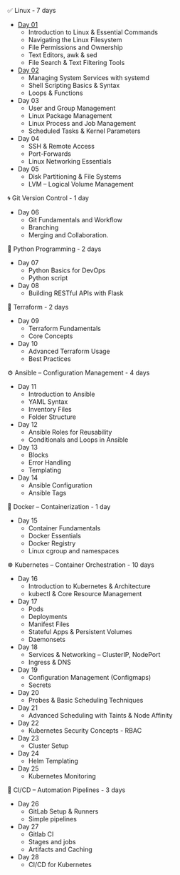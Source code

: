 ✅ Linux - 7 days
- [Day 01](./days/1.md) 
    - Introduction to Linux & Essential Commands 
    - Navigating the Linux Filesystem
    - File Permissions and Ownership 
    - Text Editors, awk & sed 
    - File Search & Text Filtering Tools
- [Day 02](./days/2.md)
    - Managing System Services with systemd 
    - Shell Scripting Basics & Syntax 
    - Loops & Functions
- Day 03 
    - User and Group Management
    - Linux Package Management
    - Linux Process and Job Management
    - Scheduled Tasks & Kernel Parameters
- Day 04
    - SSH & Remote Access
    - Port-Forwards
    - Linux Networking Essentials
- Day 05 
    - Disk Partitioning & File Systems
    - LVM – Logical Volume Management

🌀 Git Version Control - 1 day
- Day 06
    - Git Fundamentals and Workflow
    - Branching
    - Merging and Collaboration.

🐍 Python Programming - 2 days
- Day 07
    - Python Basics for DevOps
    - Python script 
- Day 08
    - Building RESTful APIs with Flask

🚀 Terraform - 2 days
- Day 09 
    - Terraform Fundamentals
    - Core Concepts
- Day 10 
    - Advanced Terraform Usage 
    - Best Practices

⚙️ Ansible – Configuration Management - 4 days
- Day 11 
    - Introduction to Ansible
    - YAML Syntax
    - Inventory Files 
    - Folder Structure
- Day 12
    - Ansible Roles for Reusability
    - Conditionals and Loops in Ansible
- Day 13
    - Blocks
    - Error Handling
    - Templating
- Day 14
    - Ansible Configuration
    - Ansible Tags

🐳 Docker – Containerization - 1 day
- Day 15
    - Container Fundamentals
    - Docker Essentials
    - Docker Registry
    - Linux cgroup and namespaces

☸️ Kubernetes – Container Orchestration - 10 days
- Day 16 
    - Introduction to Kubernetes & Architecture
    - kubectl & Core Resource Management
- Day 17
    - Pods
    - Deployments
    - Manifest Files
    - Stateful Apps & Persistent Volumes
    - Daemonsets
- Day 18
    - Services & Networking – ClusterIP, NodePort
    - Ingress & DNS
- Day 19
    - Configuration Management (Configmaps)
    - Secrets
- Day 20
    - Probes & Basic Scheduling Techniques
- Day 21
    - Advanced Scheduling with Taints & Node Affinity
- Day 22
    - Kubernetes Security Concepts - RBAC
- Day 23
    - Cluster Setup
- Day 24
    - Helm Templating
- Day 25
    - Kubernetes Monitoring

🔁 CI/CD – Automation Pipelines - 3 days
- Day 26
    - GitLab Setup & Runners
    - Simple pipelines 
- Day 27
    - Gitlab CI
    - Stages and jobs
    - Artifacts and Caching
- Day 28
    - CI/CD for Kubernetes